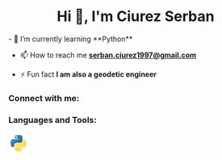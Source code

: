 <h1 align="center">Hi 👋, I'm Ciurez Serban</h1>
- 🌱 I’m currently learning **Python**

- 📫 How to reach me **serban.ciurez1997@gmail.com**

- ⚡ Fun fact **I am also a geodetic engineer**

<h3 align="left">Connect with me:</h3>
<p align="left">
</p>

<h3 align="left">Languages and Tools:</h3>
<p align="left"> <a href="https://www.python.org" target="_blank" rel="noreferrer"> <img src="https://raw.githubusercontent.com/devicons/devicon/master/icons/python/python-original.svg" alt="python" width="40" height="40"/> </a> </p>
